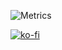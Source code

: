 ![Metrics](https://github.com/FizzyApple12/FizzyApple12/blob/master/github-metrics.svg)

[![ko-fi](https://ko-fi.com/img/githubbutton_sm.svg)](https://ko-fi.com/V7V0KZV81)
